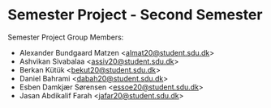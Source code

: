 # Semester Project - Second Semester

Semester Project Group Members:
- Alexander Bundgaard Matzen <<almat20@student.sdu.dk>>
- Ashvikan Sivabalaa <<assiv20@student.sdu.dk>>
- Berkan Kütük <<bekut20@student.sdu.dk>>
- Daniel Bahrami <<dabah20@student.sdu.dk>>
- Esben Damkjær Sørensen <<essoe20@student.sdu.dk>>
- Jasan Abdikalif Farah <<jafar20@student.sdu.dk>>